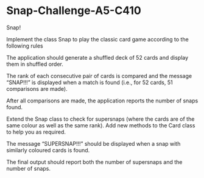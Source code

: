# Snap-Challenge-A5-C410
Snap!


  
Implement the class Snap to play the classic card game according to the following rules  



The application should generate a shuffled deck of 52 cards and display them in shuffled order.  



The rank of each consecutive pair of cards is compared and the message “SNAP!!!” is displayed when a match is found (i.e., for 52 cards, 51 comparisons are made).


  
After all comparisons are made, the application reports the number of snaps found.
  


Extend the Snap class to check for supersnaps (where the cards are of the same colour as well as the same rank). Add new methods to the Card class to help you as required.
  
The message “SUPERSNAP!!!” should be displayed when a snap with similarly coloured cards is found.  

The final output should report both the number of supersnaps and the number of snaps.  


